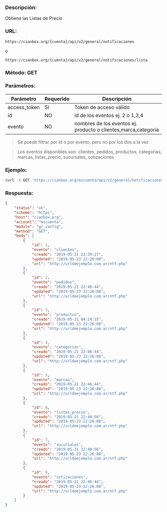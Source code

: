 ### Descripción:

Obtiene las Listas de Precio

### URL:

`https://cianbox.org/{cuenta}/api/v2/general/notificaciones`

o

`https://cianbox.org/{cuenta}/api/v2/general/notificaciones/lista`

### Método: GET

### Parámetros:

|Parámetro    |Requerido |Descripción                                   |
|-------------|----------|----------------------------------------------|
|access_token |SI        |Token de acceso válido                        |
|id           |NO        |id de los eventos ej. 2 o 1,3,4               |
|evento       |NO        |nombres de los eventos ej. producto o clientes,marca,categoria |

> Se puede filtrar por id o por evento, pero no por los dos a la vez

> Los eventos disponibles son: clientes, pedidos, productos, categorias, marcas, listas_precio, sucursales, cotizaciones 

### Ejemplo:
```bash
curl -X GET 'https://cianbox.org/micuenta/api/v2/general/notificaciones?access_token=CBX_AT-TcIHdWOvdpIMNsXG...'
```
### Respuesta:

```json
{
    "status": "ok",
    "scheme": "https",
    "host": "cianbox.org",
    "account": "micuenta",
    "module": "gr_config",
    "method": "GET",
    "body": [
        {
            "id": 1,
            "evento": "clientes",
            "creado": "2019-05-21 22:39:27",
            "updated": "2019-05-23 22:26:08",
            "url": "http://urldeejemplo.com.ar/ntf.php"
        },
        {
            "id": 2,
            "evento": "pedidos",
            "creado": "2019-05-21 22:46:44",
            "updated": "2019-05-23 22:26:08",
            "url": "http://urldeejemplo.com.ar/ntf.php"
        },
        {
            "id": 3,
            "evento": "productos",
            "creado": "2019-05-21 04:24:15",
            "updated": "2019-05-23 22:26:08",
            "url": "http://urldeejemplo.com.ar/ntf.php"
        },
        {
            "id": 4,
            "evento": "categorias",
            "creado": "2019-05-21 22:46:44",
            "updated": "2019-05-23 22:26:08",
            "url": "http://urldeejemplo.com.ar/ntf.php"
        },
        {
            "id": 5,
            "evento": "marcas",
            "creado": "2019-05-21 22:46:44",
            "updated": "2019-05-23 22:26:08",
            "url": "http://urldeejemplo.com.ar/ntf.php"
        },
        {
            "id": 6,
            "evento": "listas_precio",
            "creado": "2019-05-21 22:40:56",
            "updated": "2019-05-23 22:26:08",
            "url": "http://urldeejemplo.com.ar/ntf.php"
        },
        {
            "id": 7,
            "evento": "sucursales",
            "creado": "2019-05-21 22:40:56",
            "updated": "2019-05-23 22:26:08",
            "url": "http://urldeejemplo.com.ar/ntf.php"
        },
        {
            "id": 8,
            "evento": "cotizaciones",
            "creado": "2019-05-21 22:46:44",
            "updated": "2019-05-23 22:26:08",
            "url": "http://urldeejemplo.com.ar/ntf.php"
        }
    ]
}
```